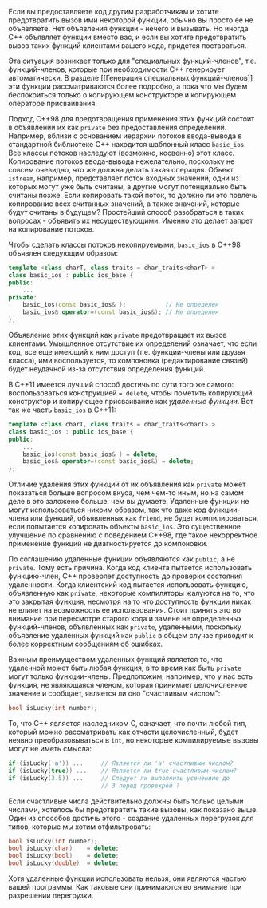 Если вы предоставляете код другим разработчикам и хотите предотвратить вызов ими некоторой функции, обычно вы просто ее не объявляете. Нет объявления функции - нечего и вызывать. Но иногда С++ объявляет функции вместо вас, и если вы хотите предотвратить вызов таких функций клиентами вашего кода, придется постараться.

Эта ситуация возникает только для "специальных функций-членов", т.е. функций-членов, которые при необходимости С++ генерирует автоматически. В разделе [[Генерация специальных функций-членов]] эти функции рассматриваются более подробно, а пока что мы будем беспокоиться только о копирующем конструкторе и копирующем операторе присваивания.

Подход С++98 для предотвращения применения этих функций состоит в объявлении их как `private` без предоставления определений. Например, вблизи с основанием иерархии потоков ввода-вывода в стандартной библиотеке С++ находится шаблонный класс `basic_ios`. Все классы потоков наследуют (возможно, косвенно) этот класс. Копирование потоков ввода-вывода нежелательно, поскольку не совсем очевидно, что же должна делать такая операция. Объект `istream`, например, представляет поток входных значений, одни из которых могут уже быть считаны, а другие могут потенциально быть считаны позже. Если копировать такой поток, то должно ли это повлечь копирование всех считанных значений, а также значений, которые будут считаны в будущем? Простейший способ разобраться в таких вопросах - объявить их несуществующими. Именно это делает запрет на копирование потоков.

Чтобы сделать классы потоков некопируемыми, `basic_ios` в С++98 объявлен следующим образом:
```cpp
template <class charT, class traits = char_traits<charT> >
class basic_ios : public ios_base {
public:
	...
private:
	basic_ios(const basic_ios& );           // Не определен
	basic_ios& operator=(const basic_ios&); // Не определен
};
```
Объявление этих функций как `private` предотвращает их вызов клиентами. Умышленное отсутствие их определений означает, что если код, все еще имеющий к ним доступ (т.е. функции-члены или друзья класса), ими воспользуется, то компоновка (редактирование связей) будет неудачной из-за отсутствия определения функций.

В С++11 имеется лучший способ достичь по сути того же самого: воспользоваться конструкцией `= delete`, чтобы пометить копирующий конструктор и копирующее присваивание как *удаленные функции*. Вот так же часть `basic_ios` в С++11:
```cpp
template <class charT, class traits = char_traits<charT> >
class basic_ios : public ios_base {
public:
	...
	basic_ios(const basic_ios& ) = delete;
	basic_ios& operator=(const basic_ios&) = delete;
};
```
Отличие удаления этих функций от их объявления как `private` может показаться больше вопросом вкуса, чем чем-то иным, но на самом деле в это заложено больше. чем вы думаете. Удаленные функции не могут использоваться никоим образом, так что даже код функции-члена или функций, объявленных как `friend`, не будет компилироваться, если попытается копировать объекты `basic_ios`. Это существенное улучшение по сравнению с поведением С++98, где такое некорректное применение функций не диагностируется до компоновки.

По соглашению удаленные функции объявляются как `public`, а не `private`. Тому есть причина. Когда код клиента пытается использовать функцию-член, С++ проверяет доступность до проверки состояния удаленности. Когда клиентский код пытается использовать функцию, объявленную как `private`, некоторые компиляторы жалуются на то, что это закрытая функция, несмотря на то что доступность функции никак не влияет на возможность ее использования. Стоит принять это во внимание при пересмотре старого кода и замене не определенных функций-членов, объявленных как `private`, удаленными, поскольку объявление удаленных функций как `public` в общем случае приводит к более корректным сообщениям об ошибках.

Важным преимуществом удаленных функций является то, что удаленной может быть любая функция, в то время как быть `private` могут только функции-члены. Предположим, например, что у нас есть функция, не являющаяся членом, которая принимает целочисленное значение и сообщает, является ли оно "счастливым числом":
```cpp
bool isLucky(int number);
```
То, что C++ является наследником С, означает, что почти любой тип, который можно рассматривать как отчасти целочисленный, будет неявно преобразовываться в `int`, но некоторые компилируемые вызовы могут не иметь смысла:
```cpp
if (isLucky('a')) ...     // Является ли 'a' счастливым числом?
if (isLucky(true)) ...    // Является ли true счастливым числом?
if (isLucky(3.5)) ...     // Следует ли выполнить усечениие до
                          // 3 перед провекрой ?
```
Если счастливые числа действительно должны быть только целыми числами, хотелось бы предотвратить такие вызовы, как показано выше.
Один из способов достичь этого - создание удаленных перегрузок для типов, которые мы хотим отфильтровать:
```cpp
bool isLucky(int number);
bool isLucky(char)    = delete;
bool isLucky(bool)    = delete;
bool isLucky(double)  = delete;
```
Хотя удаленные функции использовать нельзя, они являются частью вашей программы. Как таковые они принимаются во внимание при разрешении перегрузки.
